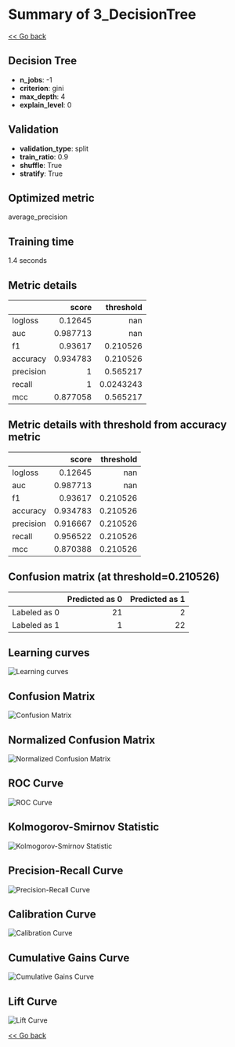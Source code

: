 # Summary of 3_DecisionTree

[<< Go back](../README.md)


## Decision Tree
- **n_jobs**: -1
- **criterion**: gini
- **max_depth**: 4
- **explain_level**: 0

## Validation
 - **validation_type**: split
 - **train_ratio**: 0.9
 - **shuffle**: True
 - **stratify**: True

## Optimized metric
average_precision

## Training time

1.4 seconds

## Metric details
|           |    score |   threshold |
|:----------|---------:|------------:|
| logloss   | 0.12645  | nan         |
| auc       | 0.987713 | nan         |
| f1        | 0.93617  |   0.210526  |
| accuracy  | 0.934783 |   0.210526  |
| precision | 1        |   0.565217  |
| recall    | 1        |   0.0243243 |
| mcc       | 0.877058 |   0.565217  |


## Metric details with threshold from accuracy metric
|           |    score |   threshold |
|:----------|---------:|------------:|
| logloss   | 0.12645  |  nan        |
| auc       | 0.987713 |  nan        |
| f1        | 0.93617  |    0.210526 |
| accuracy  | 0.934783 |    0.210526 |
| precision | 0.916667 |    0.210526 |
| recall    | 0.956522 |    0.210526 |
| mcc       | 0.870388 |    0.210526 |


## Confusion matrix (at threshold=0.210526)
|              |   Predicted as 0 |   Predicted as 1 |
|:-------------|-----------------:|-----------------:|
| Labeled as 0 |               21 |                2 |
| Labeled as 1 |                1 |               22 |

## Learning curves
![Learning curves](learning_curves.png)
## Confusion Matrix

![Confusion Matrix](confusion_matrix.png)


## Normalized Confusion Matrix

![Normalized Confusion Matrix](confusion_matrix_normalized.png)


## ROC Curve

![ROC Curve](roc_curve.png)


## Kolmogorov-Smirnov Statistic

![Kolmogorov-Smirnov Statistic](ks_statistic.png)


## Precision-Recall Curve

![Precision-Recall Curve](precision_recall_curve.png)


## Calibration Curve

![Calibration Curve](calibration_curve_curve.png)


## Cumulative Gains Curve

![Cumulative Gains Curve](cumulative_gains_curve.png)


## Lift Curve

![Lift Curve](lift_curve.png)



[<< Go back](../README.md)
